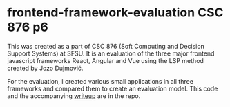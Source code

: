 # frontend-framework-evaluation CSC 876 p6

This was created as a part of CSC 876 (Soft Computing and Decision Support Systems) at SFSU. 
It is an evaluation of the three major frontend javascript frameworks React, Angular and Vue using the LSP method created by Jozo Dujmović.

For the evaluation, I created various small applications in all three frameworks and compared them to create an evaluation model. This code and the accompanying [writeup](report.pdf) are in the repo.
